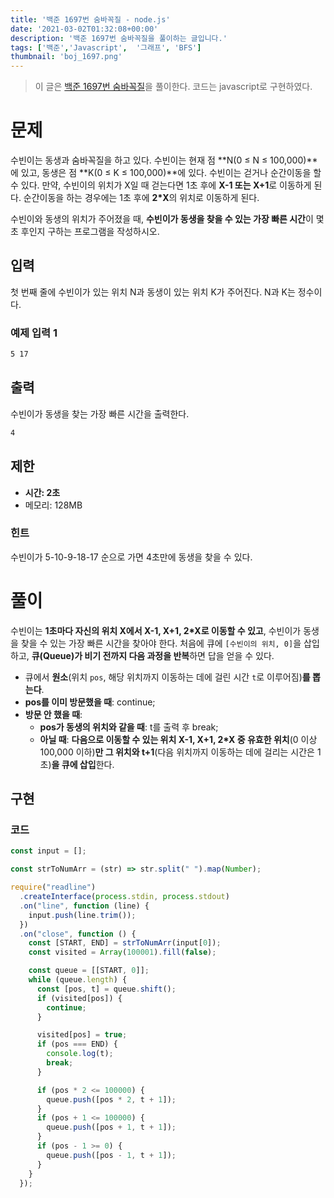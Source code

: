 ```yaml
---
title: '백준 1697번 숨바꼭질 - node.js'
date: '2021-03-02T01:32:08+00:00'
description: '백준 1697번 숨바꼭질을 풀이하는 글입니다.'
tags: ['백준','Javascript',  '그래프', 'BFS']
thumbnail: 'boj_1697.png'
---
```


> 이 글은 [백준 1697번 숨바꼭질](https://www.acmicpc.net/problem/1697)을 풀이한다. 코드는 javascript로 구현하였다.

# 문제

수빈이는 동생과 숨바꼭질을 하고 있다. 수빈이는 현재 점 **N(0 ≤ N ≤ 100,000)**에 있고, 동생은 점 **K(0 ≤ K ≤ 100,000)**에 있다. 수빈이는 걷거나 순간이동을 할 수 있다. 만약, 수빈이의 위치가 X일 때 걷는다면 1초 후에 **X-1 또는 X+1**로 이동하게 된다. 순간이동을 하는 경우에는 1초 후에 **2*X**의 위치로 이동하게 된다.

수빈이와 동생의 위치가 주어졌을 때, **수빈이가 동생을 찾을 수 있는 가장 빠른 시간**이 몇 초 후인지 구하는 프로그램을 작성하시오.

## 입력

첫 번째 줄에 수빈이가 있는 위치 N과 동생이 있는 위치 K가 주어진다. N과 K는 정수이다.

### 예제 입력 1

```bash
5 17
```

## 출력

수빈이가 동생을 찾는 가장 빠른 시간을 출력한다.

```bash
4
```

## 제한

- **시간: 2초**
- 메모리: 128MB

### 힌트

수빈이가 5-10-9-18-17 순으로 가면 4초만에 동생을 찾을 수 있다.

# 풀이

수빈이는 **1초마다 자신의 위치 X에서 X-1, X+1, 2*X로 이동할 수 있고**, 수빈이가 동생을 찾을 수 있는 가장 빠른 시간을 찾아야 한다. 처음에 큐에 `[수빈이의 위치, 0]`을 삽입하고, **큐(Queue)가 비기 전까지 다음 과정을 반복**하면 답을 얻을 수 있다. 

- 큐에서 **원소**(위치 `pos`, 해당 위치까지 이동하는 데에 걸린 시간 `t`로 이루어짐)**를 뽑는다**.
- **pos를 이미 방문했을 때**: continue;
- **방문 안 했을 때**:
    - **pos가 동생의 위치와 같을 때**: t를 출력 후 break;
    - **아닐 때**: **다음으로 이동할 수 있는 위치 X-1, X+1, 2*X 중 유효한 위치**(0 이상 100,000 이하)**만 그 위치와 t+1**(다음 위치까지 이동하는 데에 걸리는 시간은 1초)**을 큐에 삽입**한다.

## 구현

### 코드

```jsx
const input = [];

const strToNumArr = (str) => str.split(" ").map(Number);

require("readline")
  .createInterface(process.stdin, process.stdout)
  .on("line", function (line) {
    input.push(line.trim());
  })
  .on("close", function () {
    const [START, END] = strToNumArr(input[0]);
    const visited = Array(100001).fill(false);

    const queue = [[START, 0]];
    while (queue.length) {
      const [pos, t] = queue.shift();
      if (visited[pos]) {
        continue;
      }

      visited[pos] = true;
      if (pos === END) {
        console.log(t);
        break;
      }

      if (pos * 2 <= 100000) {
        queue.push([pos * 2, t + 1]);
      }
      if (pos + 1 <= 100000) {
        queue.push([pos + 1, t + 1]);
      }
      if (pos - 1 >= 0) {
        queue.push([pos - 1, t + 1]);
      }
    }
  });
```
